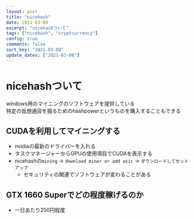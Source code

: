 ```yaml
---
layout: post
title: "nicehash"
date: 2021-03-08
excerpt: "nicehashついて"
tags: ["nicehash", "cryptcurrency"]
config: true
comments: false
sort_key: "2021-03-08"
update_dates: ["2021-03-08"]
---
```


# nicehashついて
windows用のマイニングのソフトウェアを提供している  
特定の仮想通貨を掘るためのhashpowerというものを購入することもできる  

## CUDAを利用してマイニングする
 - nvidiaの最新のドライバーを入れる
 - タスクマネージャーからGPUの使用項目でCUDAを表示する
 - nicehashの`mining` -> `download miner or add asic` -> `ダウンロードしてセットアップ`
   - セキュリティの関連でソフトウェアが変わることがある

## GTX 1660 Superでどの程度稼げるのか
 - 一日あたり250円程度

